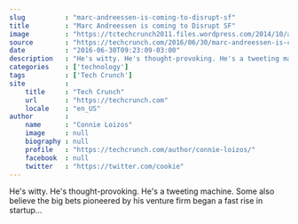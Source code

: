 ```yaml
---
slug          : "marc-andreessen-is-coming-to-disrupt-sf"
title         : "Marc Andreessen is coming to Disrupt SF"
image         : "https://tctechcrunch2011.files.wordpress.com/2014/10/andreessen-456865724.jpg?w=764&h=400&crop=1"
source        : "https://techcrunch.com/2016/06/30/marc-andreessen-is-coming-to-disrupt-sf/"
date          : "2016-06-30T09:23:09-03:00"
description   : "He's witty. He's thought-provoking. He's a tweeting machine. Some also believe the big bets pioneered by his venture firm began a fast rise in startup..."
categories    : ['technology']
tags          : ['Tech Crunch']
site          :
    title     : "Tech Crunch"
    url       : "https://techcrunch.com"
    locale    : "en_US"
author        :
    name      : "Connie Loizos"
    image     : null
    biography : null
    profile   : "https://techcrunch.com/author/connie-loizos/"
    facebook  : null
    twitter   : "https://twitter.com/cookie"
---
```


He's witty. He's thought-provoking. He's a tweeting machine. Some also believe the big bets pioneered by his venture firm began a fast rise in startup...
